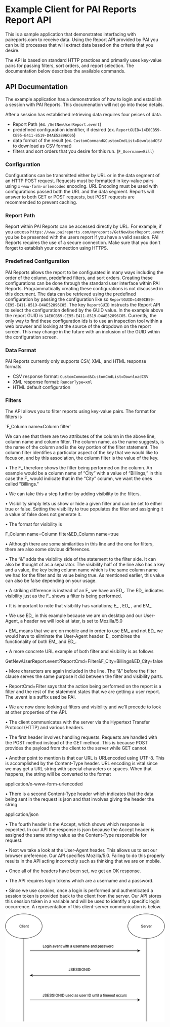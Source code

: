 # Example Client for PAI Reports Report API

<p>
This is a sample application that demonstrates interfacing with paireports.com to receive data. Using the Report API provided by PAI you can build processes that will extract data based on the criteria that you desire. 
</p>
<p>
The API is based on standard HTTP practices and primarily uses key-value pairs for passing filters, sort orders, and report selection. The documentation below describes the available commands.
</p>

## API Documentation
The example application has a demonstration of how to login and establish a session with PAI Reports. This documenation will not go into those details.

After a session has established retrieving data requires four peices of data. 
 * Report Path (ex. `/GetNewUserReport.event`)
 * predefined configuration identifier, if desired (ex. `ReportGUID=14E0CB59-CE95-E411-8519-D4AE52896C05`)
 * data format of the result (ex. `CustomCommand&CustomCmdList=DownloadCSV` to download as CSV format)
 * filters and sort orders that you desire for this run. (`F_Username=Bill`)

### Configuration
Configurations can be transmitted either by URL or in the data segment of an HTTP POST request. Requests must be formatted in key-value pairs using `x-www-form-urlencoded` encoding. URL Encoding must be used with configurations passed both the URL and the data segment. Reports will answer to both GET or POST requests, but POST requests are recommended to prevent caching.  

### Report Path
Report within PAI Reports can be accessed directly by URL. For example, if you access `https://www.paireports.com/myreports/GetNewUserReport.event` you be be presented with the users report if you have a valid session. PAI Reports requires the use of a secure connection. Make sure that you don't forget to establish your connection using HTTPS. 

### Predefined Configuration
PAI Reports allows the report to be configurated in many ways including the order of the column, predefined filters, and sort orders. Creating these configurations can be done through the standard user interface within PAI Reports. Programmatically creating these configurations is not discussed in this document. The data can be retrieved using the predefined configuration by passing the configuration like so `ReportGUID=14E0CB59-CE95-E411-8519-D4AE52896C05`. The key `ReportGUID` instructs the Report API to select the configuration defined by the GUID value. In the example above the report GUID is `14E0CB59-CE95-E411-8519-D4AE52896C05`. Currently, the only way to find these configuration ids is to use an inspection tool within a web browser and looking at the source of the dropdown on the report screen. This may change in the future with an inclusion of the GUID within the configuration screen.

### Data Format
PAI Reports currently only supports CSV, XML, and HTML response formats.
 * CSV response format: `CustomCommand&CustomCmdList=DownloadCSV`
 * XML response format: `RenderType=xml`
 * HTML default configuration

### Filters
<p>	The API allows you to filter reports using key-value pairs. The format for filters is</p>
   `F_Column name=Column filter`
<p>We can see that there are two attributes of the column in the above line, column name and column filter. The column name, as the name suggests, is the name of the column and is the key portion of the filter statement. The column filter identifies a particular aspect of the key that we would like to focus on, and by this association, the column filter is the value of the key.</p>

<p>•	The F_ therefore shows the filter being performed on the column. An example would be a column name of “City” with a value of “Billings,” in this case the F_ would indicate that in the “City” column, we want the ones called "Billings."</p>
<p>•	We can take this a step further by adding visibility to the filters.</p>
<p>•	Visibility simply lets us show or hide a given filter and can be set to either true or false. Setting the visibility to true populates the filter and assigning it a value of false does not generate it.</p>
<p>•	The format for visibility is</p>
                                       <p>F_Column name=Column filter&ED_Column name=true</p>
<p>•	Although there are some similarities in this line and the one for filters, there are also some obvious differences.</p>
<p>•	The “&” adds the visibility side of the statement to the filter side. It can also be thought of as a separator. The visibility half of the line also has a key and a value, the key being column name which is the same column name we had for the filter and its value being true. As mentioned earlier, this value can also be false depending on your usage.</p>
<p>•	A striking difference is instead of an F_ we have an ED_. The ED_ indicates visibility just as the F_ shows a filter is being performed.</p>
<p>•	It is important to note that visibility has variations; E_ , ED_ , and EM_</p>
<p>•	We use ED_ in this example because we are on desktop and our User-Agent, a header we will look at later, is set to Mozilla/5.0</p>
<p>•	EM_ means that we are on mobile and in order to use EM_ and not ED_ we would have to eliminate the User-Agent header. E_ combines the functionality of both EM_ and ED_.</p>
<p>•	A more concrete URL example of both filter and visibility is as follows</p>
                 <p>GetNewUserReport.event?ReportCmd=Filter&F_City=Billings&ED_City=false</p> 
<p>•	More characters are again included in the line. The “&” before the filter clause serves the same purpose it did between the filter and visibility parts.</p>
<p>•	ReportCmd=Filter says that the action being performed on the report is a filter and the rest of the statement states that we are getting a user report. The .event is a suffix used be PAI.</p>
<p>•	We are now done looking at filters and visibility and we’ll procede to look at other properties of the API.</p>
<p>•	The client communicates with the server via the Hypertext Transfer Protocol (HTTP) and various headers.</p>
<p>•	The first header involves handling requests. Requests are handled with the POST method instead of the GET method. This is because POST provides the payload from the client to the server while GET cannot.</p>
<p>•	Another point to mention is that our URL is URLencoded using UTF-8. This is accomplished by the Content-Type header. URL encoding is vital since we may get a URL string with special characters or spaces. When that happens, the string will be converted to the format</p>
                                                 <p>application/x-www-form-urlencoded</p>
<p>•	There is a second Content-Type header which indicates that the data being sent in the request is json and that involves giving the header the string</p>
                                                    <p>application/json</p>
<p>•	The fourth header is the Accept, which shows which response is expected. In our API the response is json because the Accept header is assigned the same string value as the Content-Type responsible for request.</p>
<p>•	Next we take a look at the User-Agent header. This allows us to set our browser preference. Our API specifies Mozilla/5.0. Failing to do this properly results in the API acting incorrectly such as thinking that we are on mobile.</p>
<p>•	Once all of the headers have been set, we get an OK response.</p>
<p>•	The API requires login tokens which are a username and a password.</p>
<p>•	Since we use cookies, once a login is performed and authenticated a session token is provided back to the client from the server. Our API stores this session token in a variable and will be used to identify a specific login occurrence. A representation of this client-server communication is below.</p> 

![alt text](https://github.com/gopai/paireportsclient/blob/master/client-server%20diagram.png)
